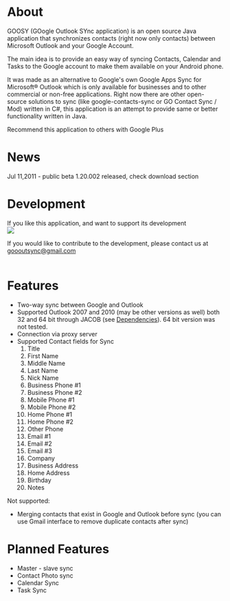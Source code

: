 # About #
GOOSY (GOogle Outlook SYnc application) is an open source Java application that synchronizes contacts (right now only contacts) between Microsoft Outlook and your Google Account.

The main idea is to provide an easy way of syncing Contacts, Calendar and Tasks to the Google account to make them available on your Android phone.

It was made as an alternative to Google's own Google Apps Sync for Microsoft® Outlook which is only available for businesses and to other commercial or non-free applications.
Right now there are other open-source solutions to sync (like google-contacts-sync or GO Contact Sync / Mod) written in C#, this application is an attempt to provide same or better functionality written in Java.

Recommend this application to others with Google Plus 

# News #
Jul 11,2011 - public beta 1.20.002 released, check download section

# Development #
If you like this application, and want to support its development<br>
<a href='https://www.paypal.com/cgi-bin/webscr?cmd=_donations&business=3RQX3RWMHVTCC&lc=US&item_name=GooOutSync%20Open%20Source%20Project&amount=5%2e00&currency_code=USD&currency_code=USD&bn=PP%2dDonationsBF%3abtn_donateCC_LG%2egif%3aNonHosted'><img src='https://www.paypalobjects.com/en_US/i/btn/btn_donateCC_LG.gif' /></a>

If you would like to contribute to the development, please contact us at goooutsync@gmail.com<br>
<br>
<h1>Features</h1>
<ul><li>Two-way sync between Google and Outlook<br>
</li><li>Supported Outlook 2007 and 2010 (may be other versions as well) both 32 and 64 bit through JACOB (see <a href='Dependencies.md'>Dependencies</a>). 64 bit version was not tested.<br>
</li><li>Connection via proxy server<br>
</li><li>Supported Contact fields for Sync<br>
<ol><li>Title<br>
</li><li>First Name<br>
</li><li>Middle Name<br>
</li><li>Last Name<br>
</li><li>Nick Name<br>
</li><li>Business Phone #1<br>
</li><li>Business Phone #2<br>
</li><li>Mobile Phone #1<br>
</li><li>Mobile Phone #2<br>
</li><li>Home Phone #1<br>
</li><li>Home Phone #2<br>
</li><li>Other Phone<br>
</li><li>Email #1<br>
</li><li>Email #2<br>
</li><li>Email #3<br>
</li><li>Company<br>
</li><li>Business Address<br>
</li><li>Home Address<br>
</li><li>Birthday<br>
</li><li>Notes</li></ol></li></ul>

Not supported:<br>
<ul><li>Merging contacts that exist in Google and Outlook before sync (you can use Gmail interface to remove duplicate contacts after sync)</li></ul>

<h1>Planned Features</h1>
<ul><li>Master - slave sync<br>
</li><li>Contact Photo sync<br>
</li><li>Calendar Sync<br>
</li><li>Task Sync
